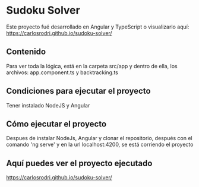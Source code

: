 # Sudoku Solver

Este proyecto fué desarrollado en Angular y TypeScript o visualizarlo aquí: https://carlosrodri.github.io/sudoku-solver/

## Contenido

Para ver toda la lógica, está en la carpeta src/app y dentro de ella, los archivos: app.component.ts y backtracking.ts

## Condiciones para ejecutar el proyecto

Tener instalado NodeJS y Angular

## Cómo ejecutar el proyecto

Despues de instalar NodeJs, Angular y clonar el repositorio, después con el comando 'ng serve' y en la url localhost:4200, se está corriendo el proyecto

## Aquí puedes ver el proyecto ejecutado

https://carlosrodri.github.io/sudoku-solver/
